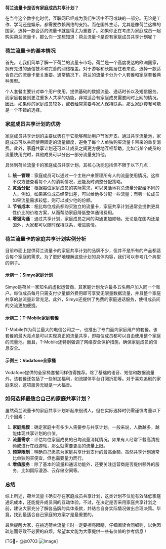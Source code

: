 **荷兰流量卡是否有家庭成员共享计划？**

在当今这个数字化时代，互联网已经成为我们生活中不可或缺的一部分。无论是工作、学习还是娱乐，都需要依赖网络的支持。而在国外生活，尤其是像荷兰这样的国家，选择一款合适的流量卡就显得尤为重要了。如果你正在考虑为家庭成员一起购买荷兰流量卡，那么你一定想知道：荷兰流量卡是否有家庭成员共享计划呢？

### 荷兰流量卡的基本情况

首先，让我们简单了解一下荷兰的流量卡市场。荷兰是一个高度发达的欧洲国家，拥有先进的通信技术和完善的网络覆盖。对于游客和长期居住者来说，选择一款适合自己的流量卡至关重要。通常情况下，荷兰的流量卡分为个人套餐和家庭套餐两种类型。

个人套餐主要针对单个用户使用，提供基础的数据流量、通话时长以及短信服务。而家庭套餐则更注重多人共享的功能，非常适合有家庭成员需要同时上网的情况。因此，如果你的家庭成员较多，或者经常需要与家人保持联系，那么家庭套餐可能是一个不错的选择。

### 家庭成员共享计划的优势

家庭成员共享计划的主要优势在于它能够帮助用户节省开支。通过共享流量池，家庭成员可以共同使用固定的流量额度，避免了每个人单独购买流量卡带来的重复消费。此外，家庭共享计划还可以让成员之间更方便地互相帮助，比如当某个成员的流量快用完时，其他成员可以分出一部分流量支持他。

具体到荷兰流量卡的家庭成员共享计划，其核心功能包括但不限于以下几点：

1. **统一管理**：家庭成员可以通过一个主账户来管理所有人的流量使用情况。这样不仅方便查看每个人的消耗情况，还能及时调整分配策略。
2. **灵活分配**：根据每位家庭成员的实际需求，可以灵活地将总流量分配给不同的人。例如，如果某位成员经常出差，可以给他多分配一些流量；而另一位成员如果流量需求较低，则可以减少他的份额。
3. **节省成本**：相比每位成员都购买独立的流量卡，家庭共享计划通常会提供更具性价比的价格方案，从而帮助家庭降低整体通讯费用。
4. **增强沟通**：通过共享计划，家庭成员之间的沟通更加顺畅。无论是在国内还是国外，大家都可以随时保持联系，增进感情。

### 荷兰流量卡的家庭共享计划实例分析

目前市面上提供荷兰流量卡的家庭共享计划的品牌不少，但并不是所有的产品都适合每个家庭的需求。为了更好地理解这些计划的具体内容，我们可以参考几个典型的例子。

#### 示例一：Simyo家庭计划
Simyo是荷兰一家知名的虚拟运营商，其家庭计划允许最多五名用户加入同一个账户。每位成员每月只需支付少量额外费用即可享受无限量数据流量，并且整个家庭共享的总流量非常充足。此外，Simyo还提供了免费的家庭通话服务，使得成员间的交流更加便捷。

#### 示例二：T-Mobile家庭套餐
T-Mobile作为荷兰最大的电信公司之一，也推出了专门面向家庭用户的套餐。该套餐的最大亮点是可以实现真正的流量共享，即每位成员都可以自由使用整个家庭的流量池。而且，T-Mobile还特别强调了网络安全保护措施，确保家庭成员的信息安全。

#### 示例三：Vodafone全家桶
Vodafone提供的全家桶套餐同样值得推荐。除了基础的语音、短信和数据流量外，该套餐还包括了一些附加福利，如流媒体平台订阅折扣等。对于喜欢追剧的家庭来说，这项服务无疑是一大福音。

### 如何选择最适合自己的家庭共享计划？

虽然荷兰流量卡的家庭共享计划听起来很诱人，但在实际选择时仍需谨慎考量以下几个因素：

1. **家庭规模**：确定家庭中有多少人需要参与共享计划。一般来说，人数越多，越能体现共享计划的价值。
2. **流量需求**：评估每位家庭成员的日均流量消耗情况。如果有人经常下载高清视频或进行在线游戏，那么就需要更高的流量上限。
3. **预算限制**：明确自己愿意为家庭共享计划支付的最高金额。虽然共享计划通常比单独购买便宜，但也需要量力而行。
4. **增值服务**：除了基本的流量和通话功能外，还要关注运营商是否提供额外的服务，比如国际漫游、云存储空间等。

### 总结

综上所述，荷兰流量卡确实存在家庭成员共享计划，这类计划不仅能有效降低家庭通讯成本，还能提升成员间的互动体验。不过，在决定是否采用家庭共享计划之前，建议大家充分了解各品牌的具体条款，并结合自身实际情况做出合理决策。毕竟，找到最适合自己家庭的方案才是最重要的。

最后提醒大家，在挑选荷兰流量卡时一定要擦亮眼睛，仔细阅读合同细则，以免因疏忽而导致不必要的麻烦。希望本文能为大家提供一些有价值的参考信息！

[TG💪+ @jx0703 ![Image](https://github.com/user-attachments/assets/dbca1d08-cadb-493c-b0ec-ad6f7a83f270)]